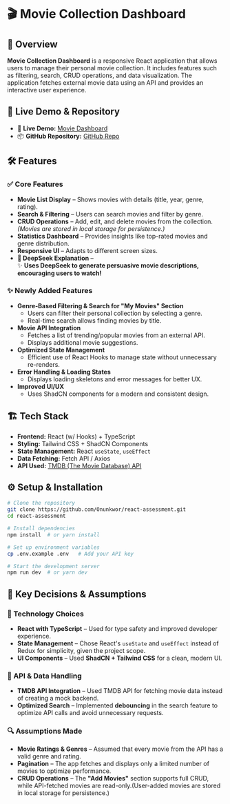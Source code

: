 # 🎬 Movie Collection Dashboard

## 📌 Overview

**Movie Collection Dashboard** is a responsive React application that allows users to manage their personal movie collection. It includes features such as filtering, search, CRUD operations, and data visualization. The application fetches external movie data using an API and provides an interactive user experience.

## 🚀 Live Demo & Repository

- 🔗 **Live Demo:** [Movie Dashboard](https://react-assessment-virid.vercel.app/dashboard)
- 📦 **GitHub Repository:** [GitHub Repo](https://github.com/Onunkwor/react-assessment)

## 🛠️ Features

### ✅ Core Features

- **Movie List Display** – Shows movies with details (title, year, genre, rating).
- **Search & Filtering** – Users can search movies and filter by genre.
- **CRUD Operations** – Add, edit, and delete movies from the collection. _(Movies are stored in local storage for persistence.)_
- **Statistics Dashboard** – Provides insights like top-rated movies and genre distribution.
- **Responsive UI** – Adapts to different screen sizes.
- **🚀 DeepSeek Explanation** –  
  ✨ **Uses DeepSeek to generate persuasive movie descriptions, encouraging users to watch!**

### ✨ Newly Added Features

- **Genre-Based Filtering & Search for "My Movies" Section**
  - Users can filter their personal collection by selecting a genre.
  - Real-time search allows finding movies by title.
- **Movie API Integration**
  - Fetches a list of trending/popular movies from an external API.
  - Displays additional movie suggestions.
- **Optimized State Management**
  - Efficient use of React Hooks to manage state without unnecessary re-renders.
- **Error Handling & Loading States**
  - Displays loading skeletons and error messages for better UX.
- **Improved UI/UX**
  - Uses ShadCN components for a modern and consistent design.

## 🏗️ Tech Stack

- **Frontend:** React (w/ Hooks) + TypeScript
- **Styling:** Tailwind CSS + ShadCN Components
- **State Management:** React `useState`, `useEffect`
- **Data Fetching:** Fetch API / Axios
- **API Used:** [TMDB (The Movie Database) API](https://developer.themoviedb.org/reference/intro/getting-started)

## ⚙️ Setup & Installation

```sh
# Clone the repository
git clone https://github.com/Onunkwor/react-assessment.git
cd react-assessment

# Install dependencies
npm install  # or yarn install

# Set up environment variables
cp .env.example .env   # Add your API key

# Start the development server
npm run dev  # or yarn dev
```

## 📌 Key Decisions & Assumptions

### 🚀 Technology Choices

- **React with TypeScript** – Used for type safety and improved developer experience.
- **State Management** – Chose React's `useState` and `useEffect` instead of Redux for simplicity, given the project scope.
- **UI Components** – Used **ShadCN + Tailwind CSS** for a clean, modern UI.

### 🔗 API & Data Handling

- **TMDB API Integration** – Used TMDB API for fetching movie data instead of creating a mock backend.
- **Optimized Search** – Implemented **debouncing** in the search feature to optimize API calls and avoid unnecessary requests.

### 🔍 Assumptions Made

- **Movie Ratings & Genres** – Assumed that every movie from the API has a valid genre and rating.
- **Pagination** – The app fetches and displays only a limited number of movies to optimize performance.
- **CRUD Operations** – The **"Add Movies"** section supports full CRUD, while API-fetched movies are read-only.(User-added movies are stored in local storage for persistence.)

```

```
